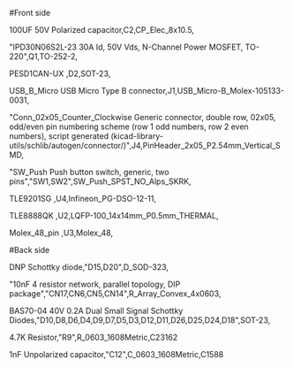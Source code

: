 #Front side

100UF 50V Polarized capacitor,C2,CP_Elec_8x10.5,

"IPD30N06S2L-23 30A Id, 50V Vds, N-Channel Power MOSFET, TO-220",Q1,TO-252-2,

PESD1CAN-UX ,D2,SOT-23,

USB_B_Micro USB Micro Type B connector,J1,USB_Micro-B_Molex-105133-0031,

"Conn_02x05_Counter_Clockwise Generic connector, double row, 02x05, odd/even pin numbering scheme (row 1 odd numbers, row 2 even numbers), script generated (kicad-library-utils/schlib/autogen/connector/)",J4,PinHeader_2x05_P2.54mm_Vertical_SMD,

"SW_Push Push button switch, generic, two pins","SW1,SW2",SW_Push_SPST_NO_Alps_SKRK,

TLE9201SG ,U4,Infineon_PG-DSO-12-11,

TLE8888QK ,U2,LQFP-100_14x14mm_P0.5mm_THERMAL,

Molex_48_pin ,U3,Molex_48,


#Back side

DNP Schottky diode,"D15,D20",D_SOD-323,

"10nF 4 resistor network, parallel topology, DIP package","CN17,CN6,CN5,CN14",R_Array_Convex_4x0603,

BAS70-04 40V 0.2A Dual Small Signal Schottky Diodes,"D10,D8,D6,D4,D9,D7,D5,D3,D12,D11,D26,D25,D24,D18",SOT-23,

4.7K Resistor,"R9",R_0603_1608Metric,C23162

1nF Unpolarized capacitor,"C12",C_0603_1608Metric,C1588


